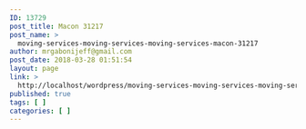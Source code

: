 ```yaml
---
ID: 13729
post_title: Macon 31217
post_name: >
  moving-services-moving-services-moving-services-macon-31217
author: mrgabonijeff@gmail.com
post_date: 2018-03-28 01:51:54
layout: page
link: >
  http://localhost/wordpress/moving-services-moving-services-moving-services-macon-31217/
published: true
tags: [ ]
categories: [ ]
---
```

